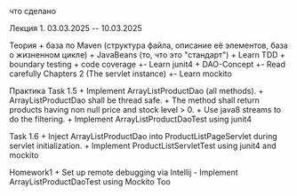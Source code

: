 что сделано

Лекция 1. 03.03.2025 -- 10.03.2025

Теория
    + база по Maven (структура файла, описание её элементов, база о жизненном цикле)
    + JavaBeans (то, что это "стандарт")
    + Learn TDD
    + boundary testing
    + code coverage
    +- Learn junit4
    + DAO-Concept
    +- Read carefully Chapters 2 (The servlet instance)
    +- Learn mockito

Практика
Task 1.5
    + Implement ArrayListProductDao (all methods).
    + ArrayListProductDao shall be thread safe.
    + The method shall return products having non null price and stock level > 0.
    + Use java8 streams to do the filtering.
    + Implement ArrayListProductDaoTest using junit4

Task 1.6
    + Inject ArrayListProductDao into ProductListPageServlet during servlet initialization.
    + Implement ProductListServletTest using junit4 and mockito

Homework1
    + Set up remote debugging via Intellij
    - Implement ArrayListProductDaoTest using Mockito Too
    